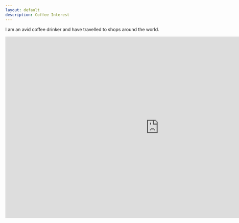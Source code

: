 ```yaml
---
layout: default
description: Coffee Interest
---
```


 I am an avid coffee drinker and have travelled to shops around the world.

<div class="responsive-wrap">
<!-- this is the embed code provided by Google -->
  <iframe src="https://www.google.com/maps/d/u/0/embed?mid=1Q3F7PwfN9W2hqTMrI-XIJBoLrVo" frameborder="0" width="960" height="569" allowfullscreen="true" mozallowfullscreen="true" webkitallowfullscreen="true"></iframe>
<!-- Google embed ends -->
</div>
